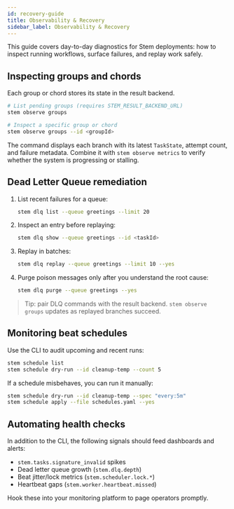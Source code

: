 ```yaml
---
id: recovery-guide
title: Observability & Recovery
sidebar_label: Observability & Recovery
---
```


This guide covers day-to-day diagnostics for Stem deployments: how to inspect
running workflows, surface failures, and replay work safely.

## Inspecting groups and chords

Each group or chord stores its state in the result backend.

```bash
# List pending groups (requires STEM_RESULT_BACKEND_URL)
stem observe groups

# Inspect a specific group or chord
stem observe groups --id <groupId>
```

The command displays each branch with its latest `TaskState`, attempt count, and
failure metadata. Combine it with `stem observe metrics` to verify whether the
system is progressing or stalling.

## Dead Letter Queue remediation

1. List recent failures for a queue:
   ```bash
   stem dlq list --queue greetings --limit 20
   ```
2. Inspect an entry before replaying:
   ```bash
   stem dlq show --queue greetings --id <taskId>
   ```
3. Replay in batches:
   ```bash
   stem dlq replay --queue greetings --limit 10 --yes
   ```
4. Purge poison messages only after you understand the root cause:
   ```bash
   stem dlq purge --queue greetings --yes
   ```

> Tip: pair DLQ commands with the result backend. `stem observe groups` updates
> as replayed branches succeed.

## Monitoring beat schedules

Use the CLI to audit upcoming and recent runs:

```bash
stem schedule list
stem schedule dry-run --id cleanup-temp --count 5
```

If a schedule misbehaves, you can run it manually:

```bash
stem schedule dry-run --id cleanup-temp --spec "every:5m"
stem schedule apply --file schedules.yaml --yes
```

## Automating health checks

In addition to the CLI, the following signals should feed dashboards and alerts:

- `stem.tasks.signature_invalid` spikes
- Dead letter queue growth (`stem.dlq.depth`)
- Beat jitter/lock metrics (`stem.scheduler.lock.*`)
- Heartbeat gaps (`stem.worker.heartbeat.missed`)

Hook these into your monitoring platform to page operators promptly.
